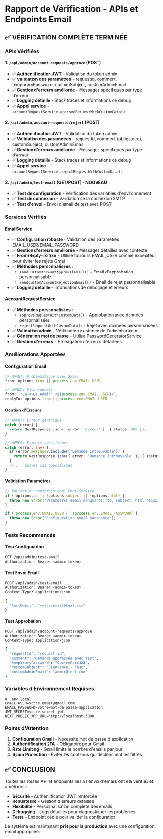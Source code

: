 # Rapport de Vérification - APIs et Endpoints Email

## ✅ **VÉRIFICATION COMPLÈTE TERMINÉE**

### **APIs Vérifiées**

#### 1. **`/api/admin/account-requests/approve` (POST)**
- ✅ **Authentification JWT** - Validation du token admin
- ✅ **Validation des paramètres** - requestId, comment, temporaryPassword, customSubject, customAdminEmail
- ✅ **Gestion d'erreurs améliorée** - Messages spécifiques par type d'erreur
- ✅ **Logging détaillé** - Stack traces et informations de debug
- ✅ **Appel service** - `accountRequestService.approveRequestWithCustomData()`

#### 2. **`/api/admin/account-requests/reject` (POST)**
- ✅ **Authentification JWT** - Validation du token admin
- ✅ **Validation des paramètres** - requestId, comment (obligatoire), customSubject, customAdminEmail
- ✅ **Gestion d'erreurs améliorée** - Messages spécifiques par type d'erreur
- ✅ **Logging détaillé** - Stack traces et informations de debug
- ✅ **Appel service** - `accountRequestService.rejectRequestWithCustomData()`

#### 3. **`/api/admin/test-email` (GET/POST)** - NOUVEAU
- ✅ **Test de configuration** - Vérification des variables d'environnement
- ✅ **Test de connexion** - Validation de la connexion SMTP
- ✅ **Test d'envoi** - Envoi d'email de test avec POST

### **Services Vérifiés**

#### **EmailService**
- ✅ **Configuration robuste** - Validation des paramètres EMAIL_USER/EMAIL_PASSWORD
- ✅ **Gestion d'erreurs améliorée** - Messages détaillés avec contexte
- ✅ **From/Reply-To fixé** - Utilise toujours EMAIL_USER comme expéditeur pour éviter les rejets Gmail
- ✅ **Méthodes personnalisées** :
  - `sendCustomAccountApprovalEmail()` - Email d'approbation personnalisable
  - `sendCustomAccountRejectionEmail()` - Email de rejet personnalisable
- ✅ **Logging détaillé** - Informations de débogage et erreurs

#### **AccountRequestService**
- ✅ **Méthodes personnalisées** :
  - `approveRequestWithCustomData()` - Approbation avec données personnalisées
  - `rejectRequestWithCustomData()` - Rejet avec données personnalisées
- ✅ **Validation admin** - Vérification existence de l'administrateur
- ✅ **Génération mot de passe** - Utilise PasswordGeneratorService
- ✅ **Gestion d'erreurs** - Propagation d'erreurs détaillées

### **Améliorations Apportées**

#### **Configuration Email**
```typescript
// AVANT: Problématique avec Gmail
from: options.from || process.env.EMAIL_USER

// APRÈS: Plus robuste
from: `"La-a-La Admin" <${process.env.EMAIL_USER}>`,
replyTo: options.from || process.env.EMAIL_USER
```

#### **Gestion d'Erreurs**
```typescript
// AVANT: Erreur générique
catch (error) {
  return NextResponse.json({ error: 'Erreur' }, { status: 500 });
}

// APRÈS: Erreurs spécifiques
catch (error: any) {
  if (error.message?.includes('Demande introuvable')) {
    return NextResponse.json({ error: 'Demande introuvable' }, { status: 404 });
  }
  // ... autres cas spécifiques
}
```

#### **Validation Paramètres**
```typescript
// Validation renforcée dans EmailService
if (!options.to || !options.subject || !options.html) {
  throw new Error('Paramètres email manquants: to, subject, html requis');
}

if (!process.env.EMAIL_USER || !process.env.EMAIL_PASSWORD) {
  throw new Error('Configuration email manquante');
}
```

### **Tests Recommandés**

#### **Test Configuration**
```bash
GET /api/admin/test-email
Authorization: Bearer <admin-token>
```

#### **Test Envoi Email**
```bash
POST /api/admin/test-email
Authorization: Bearer <admin-token>
Content-Type: application/json

{
  "testEmail": "votre.email@test.com"
}
```

#### **Test Approbation**
```bash
POST /api/admin/account-requests/approve
Authorization: Bearer <admin-token>
Content-Type: application/json

{
  "requestId": "request-id",
  "comment": "Demande approuvée avec test",
  "temporaryPassword": "CustomPass123",
  "customSubject": "Bienvenue - Test",
  "customAdminEmail": "admin@test.com"
}
```

### **Variables d'Environnement Requises**

```env
# .env.local
EMAIL_USER=votre.email@gmail.com
EMAIL_PASSWORD=votre-mot-de-passe-application
JWT_SECRET=votre-secret-jwt
NEXT_PUBLIC_APP_URL=http://localhost:3000
```

### **Points d'Attention**

1. **Configuration Gmail** - Nécessite mot de passe d'application
2. **Authentification 2FA** - Obligatoire pour Gmail
3. **Rate Limiting** - Gmail limite le nombre d'emails par jour
4. **Spam Protection** - Éviter les contenus qui déclenchent les filtres

## ✅ **CONCLUSION**

Toutes les routes API et endpoints liés à l'envoi d'emails ont été vérifiés et améliorés :

- **Sécurité** - Authentification JWT renforcée
- **Robustesse** - Gestion d'erreurs détaillée
- **Flexibilité** - Personnalisation complète des emails
- **Debugging** - Logs détaillés pour diagnostiquer les problèmes
- **Tests** - Endpoint dédié pour valider la configuration

Le système est maintenant **prêt pour la production** avec une configuration email appropriée.
